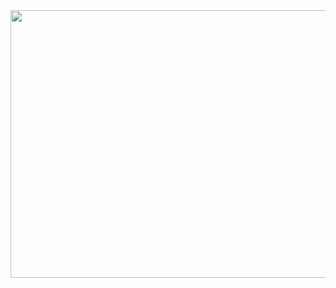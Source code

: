 
<img src="https://i.playground.ru/p/MbKUHYamxq2IyniGVdAiOg.png?760xauto" width="760" height="428" loading="lazy" decoding="async" alt="">
